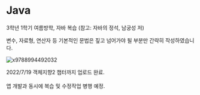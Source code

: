 # Java
3학년 1학기 여름방학, 자바 복습 (참고: 자바의 정석, 남궁성 저)

변수, 자료형, 연산자 등 기본적인 문법은 짚고 넘어가야 될 부분만 간략히 작성하였습니다.

![x9788994492032](https://user-images.githubusercontent.com/58140360/174442133-951a160c-1fa9-4f07-85f3-8734475d6a54.jpg)

2022/7/19 객체지향2 챕터까지 업로드 완료.
<br><br>
앱 개발과 동시에 복습 및 수정작업 병행 예정.
